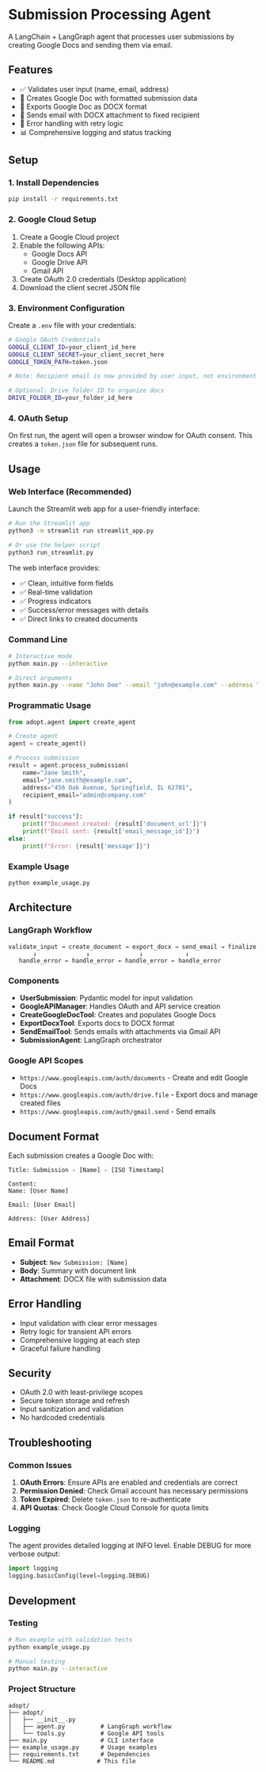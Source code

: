 # Submission Processing Agent

A LangChain + LangGraph agent that processes user submissions by creating Google Docs and sending them via email.

## Features

- ✅ Validates user input (name, email, address)
- 📄 Creates Google Doc with formatted submission data
- 💾 Exports Google Doc as DOCX format
- 📧 Sends email with DOCX attachment to fixed recipient
- 🔄 Error handling with retry logic
- 📊 Comprehensive logging and status tracking

## Setup

### 1. Install Dependencies

```bash
pip install -r requirements.txt
```

### 2. Google Cloud Setup

1. Create a Google Cloud project
2. Enable the following APIs:
   - Google Docs API
   - Google Drive API
   - Gmail API
3. Create OAuth 2.0 credentials (Desktop application)
4. Download the client secret JSON file

### 3. Environment Configuration

Create a `.env` file with your credentials:

```bash
# Google OAuth Credentials
GOOGLE_CLIENT_ID=your_client_id_here
GOOGLE_CLIENT_SECRET=your_client_secret_here
GOOGLE_TOKEN_PATH=token.json

# Note: Recipient email is now provided by user input, not environment variable

# Optional: Drive folder ID to organize docs
DRIVE_FOLDER_ID=your_folder_id_here
```

### 4. OAuth Setup

On first run, the agent will open a browser window for OAuth consent. This creates a `token.json` file for subsequent runs.

## Usage

### Web Interface (Recommended)

Launch the Streamlit web app for a user-friendly interface:

```bash
# Run the Streamlit app
python3 -m streamlit run streamlit_app.py

# Or use the helper script
python3 run_streamlit.py
```

The web interface provides:
- ✅ Clean, intuitive form fields
- ✅ Real-time validation
- ✅ Progress indicators
- ✅ Success/error messages with details
- ✅ Direct links to created documents

### Command Line

```bash
# Interactive mode
python main.py --interactive

# Direct arguments
python main.py --name "John Doe" --email "john@example.com" --address "123 Main St, City, State" --recipient "admin@company.com"
```

### Programmatic Usage

```python
from adopt.agent import create_agent

# Create agent
agent = create_agent()

# Process submission
result = agent.process_submission(
    name="Jane Smith",
    email="jane.smith@example.com", 
    address="456 Oak Avenue, Springfield, IL 62701",
    recipient_email="admin@company.com"
)

if result["success"]:
    print(f"Document created: {result['document_url']}")
    print(f"Email sent: {result['email_message_id']}")
else:
    print(f"Error: {result['message']}")
```

### Example Usage

```bash
python example_usage.py
```

## Architecture

### LangGraph Workflow

```
validate_input → create_document → export_docx → send_email → finalize
       ↓              ↓              ↓            ↓
   handle_error ← handle_error ← handle_error ← handle_error
```

### Components

- **UserSubmission**: Pydantic model for input validation
- **GoogleAPIManager**: Handles OAuth and API service creation
- **CreateGoogleDocTool**: Creates and populates Google Docs
- **ExportDocxTool**: Exports docs to DOCX format
- **SendEmailTool**: Sends emails with attachments via Gmail API
- **SubmissionAgent**: LangGraph orchestrator

### Google API Scopes

- `https://www.googleapis.com/auth/documents` - Create and edit Google Docs
- `https://www.googleapis.com/auth/drive.file` - Export docs and manage created files
- `https://www.googleapis.com/auth/gmail.send` - Send emails

## Document Format

Each submission creates a Google Doc with:

```
Title: Submission - [Name] - [ISO Timestamp]

Content:
Name: [User Name]

Email: [User Email]

Address: [User Address]
```

## Email Format

- **Subject**: `New Submission: [Name]`
- **Body**: Summary with document link
- **Attachment**: DOCX file with submission data

## Error Handling

- Input validation with clear error messages
- Retry logic for transient API errors
- Comprehensive logging at each step
- Graceful failure handling

## Security

- OAuth 2.0 with least-privilege scopes
- Secure token storage and refresh
- Input sanitization and validation
- No hardcoded credentials

## Troubleshooting

### Common Issues

1. **OAuth Errors**: Ensure APIs are enabled and credentials are correct
2. **Permission Denied**: Check Gmail account has necessary permissions
3. **Token Expired**: Delete `token.json` to re-authenticate
4. **API Quotas**: Check Google Cloud Console for quota limits

### Logging

The agent provides detailed logging at INFO level. Enable DEBUG for more verbose output:

```python
import logging
logging.basicConfig(level=logging.DEBUG)
```

## Development

### Testing

```bash
# Run example with validation tests
python example_usage.py

# Manual testing
python main.py --interactive
```

### Project Structure

```
adopt/
├── adopt/
│   ├── __init__.py
│   ├── agent.py          # LangGraph workflow
│   └── tools.py          # Google API tools
├── main.py               # CLI interface
├── example_usage.py      # Usage examples
├── requirements.txt      # Dependencies
└── README.md            # This file
```
